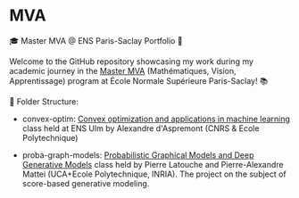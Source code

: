 # MVA
🎓 Master MVA @ ENS Paris-Saclay Portfolio 🚀

Welcome to the GitHub repository showcasing my work during my academic journey in the [Master MVA](https://www.master-mva.com) (Mathématiques, Vision, Apprentissage) program at École Normale Supérieure Paris-Saclay! 📚

📂 Folder Structure:
- convex-optim: [Convex optimization and applications in machine learning](https://www.di.ens.fr/~aspremon/OptConvexeM2.html) class held at ENS Ulm by Alexandre d'Aspremont (CNRS & Ecole Polytechnique)  

- proba-graph-models: [Probabilistic Graphical Models and Deep Generative Models](https://lmbp.uca.fr/~latouche/mva/IntroductiontoProbabilisticGraphicalModelsMVA.html) class held by Pierre Latouche and Pierre-Alexandre Mattei (UCA+Ecole Polytechnique, INRIA). The project on the subject of score-based generative modeling.
